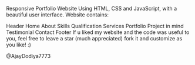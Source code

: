 Responsive Portfolio Website Using HTML, CSS and JavaScript, with a beautiful user interface. Website contains:

Header
Home
About
Skills
Qualification
Services
Portfolio
Project in mind
Testimonial
Contact
Footer
If u liked my website and the code was useful to you,
feel free to leave a star (much appreciated) fork it and customize as you like! :)

@AjayDodiya7773
